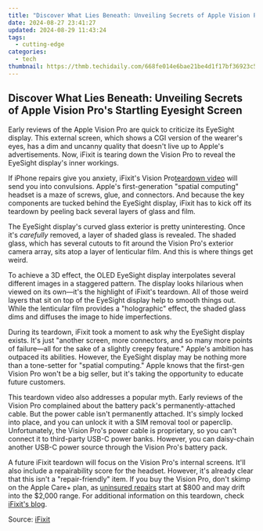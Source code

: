 ```yaml
---
title: "Discover What Lies Beneath: Unveiling Secrets of Apple Vision Pro's Startling Eyesight Screen"
date: 2024-08-27 23:41:27
updated: 2024-08-29 11:43:24
tags:
  - cutting-edge
categories:
  - tech
thumbnail: https://thmb.techidaily.com/668fe014e6bae21be4d1f17bf36923c523f3242cbf8f9156a716780e5d4eeb63.jpg
---
```


## Discover What Lies Beneath: Unveiling Secrets of Apple Vision Pro's Startling Eyesight Screen

Early reviews of the Apple Vision Pro are quick to criticize its EyeSight display. This external screen, which shows a CGI version of the wearer's eyes, has a dim and uncanny quality that doesn't live up to Apple's advertisements. Now, iFixit is tearing down the Vision Pro to reveal the EyeSight display's inner workings.

 If iPhone repairs give you anxiety, iFixit's Vision Pro[teardown video](https://www.youtube.com/watch?v=JVJPAYwY8Us) will send you into convulsions. Apple's first-generation "spatial computing" headset is a maze of screws, glue, and connectors. And because the key components are tucked behind the EyeSight display, iFixit has to kick off its teardown by peeling back several layers of glass and film.

 The EyeSight display's curved glass exterior is pretty uninteresting. Once it's _carefully_ removed, a layer of shaded glass is revealed. The shaded glass, which has several cutouts to fit around the Vision Pro's exterior camera array, sits atop a layer of lenticular film. And this is where things get weird.

 To achieve a 3D effect, the OLED EyeSight display interpolates several different images in a staggered pattern. The display looks hilarious when viewed on its own—it's the highlight of iFixit's teardown. All of those weird layers that sit on top of the EyeSight display help to smooth things out. While the lenticular film provides a "holographic" effect, the shaded glass dims and diffuses the image to hide imperfections.

 During its teardown, iFixit took a moment to ask why the EyeSight display exists. It's just "another screen, more connectors, and so many more points of failure—all for the sake of a slightly creepy feature." Apple's ambition has outpaced its abilities. However, the EyeSight display may be nothing more than a tone-setter for "spatial computing." Apple knows that the first-gen Vision Pro won't be a big seller, but it's taking the opportunity to educate future customers.

 This teardown video also addresses a popular myth. Early reviews of the Vision Pro complained about the battery pack's permanently-attached cable. But the power cable isn't permanently attached. It's simply locked into place, and you can unlock it with a SIM removal tool or paperclip. Unfortunately, the Vision Pro's power cable is proprietary, so you can't connect it to third-party USB-C power banks. However, you can daisy-chain another USB-C power source through the Vision Pro's battery pack.

 A future iFixit teardown will focus on the Vision Pro's internal screens. It'll also include a repairability score for the headset. However, it's already clear that this isn't a "repair-friendly" item. If you buy the Vision Pro, don't skimp on the Apple Care+ plan, as [uninsured repairs](https://support.apple.com/apple-vision-pro/repair) start at $800 and may drift into the $2,000 range. For additional information on this teardown, check [iFixit's blog](http://www.ifixit.com/News/90137/vision-pro-teardown-why-those-fake-eyes-look-so-weird).

 Source: [iFixit](https://www.ifixit.com/News/90137/vision-pro-teardown-why-those-fake-eyes-look-so-weird)

<ins class="adsbygoogle"
     style="display:block"
     data-ad-format="autorelaxed"
     data-ad-client="ca-pub-7571918770474297"
     data-ad-slot="1223367746"></ins>



<ins class="adsbygoogle"
     style="display:block"
     data-ad-client="ca-pub-7571918770474297"
     data-ad-slot="8358498916"
     data-ad-format="auto"
     data-full-width-responsive="true"></ins>
